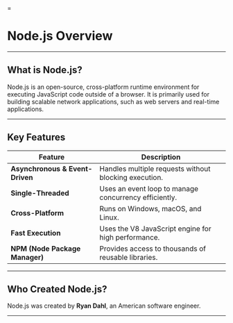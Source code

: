 =
# Node.js Overview

---

##  What is Node.js?

Node.js is an open-source, cross-platform runtime environment for executing JavaScript code outside of a browser. It is primarily used for building scalable network applications, such as web servers and real-time applications.

---

##  Key Features

| Feature            | Description |
|--------------------|-------------|
| **Asynchronous & Event-Driven** | Handles multiple requests without blocking execution. |
| **Single-Threaded** | Uses an event loop to manage concurrency efficiently. |
| **Cross-Platform** | Runs on Windows, macOS, and Linux. |
| **Fast Execution** | Uses the V8 JavaScript engine for high performance. |
| **NPM (Node Package Manager)** | Provides access to thousands of reusable libraries. |

---

##  Who Created Node.js?

Node.js was created by **Ryan Dahl**, an American software engineer.

---


